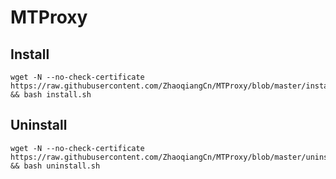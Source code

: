 # MTProxy
## Install
```text
wget -N --no-check-certificate https://raw.githubusercontent.com/ZhaoqiangCn/MTProxy/blob/master/install.sh && bash install.sh
```
## Uninstall
```text
wget -N --no-check-certificate https://raw.githubusercontent.com/ZhaoqiangCn/MTProxy/blob/master/uninstall.sh && bash uninstall.sh
```
